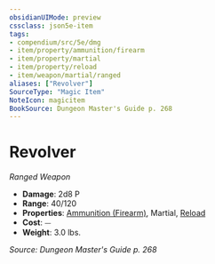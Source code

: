 ```yaml
---
obsidianUIMode: preview
cssclass: json5e-item
tags:
- compendium/src/5e/dmg
- item/property/ammunition/firearm
- item/property/martial
- item/property/reload
- item/weapon/martial/ranged
aliases: ["Revolver"]
SourceType: "Magic Item"
NoteIcon: magicitem
BookSource: Dungeon Master's Guide p. 268
---
```

# Revolver
*Ranged Weapon*  

- **Damage**: 2d8 P
- **Range**: 40/120
- **Properties**: [Ammunition (Firearm)](/2-Mechanics/CLI/rules/item-properties.md#Ammunition%20(Firearm)), Martial, [Reload](/2-Mechanics/CLI/rules/item-properties.md#Reload)
- **Cost**: ⏤
- **Weight**: 3.0 lbs.

*Source: Dungeon Master's Guide p. 268*